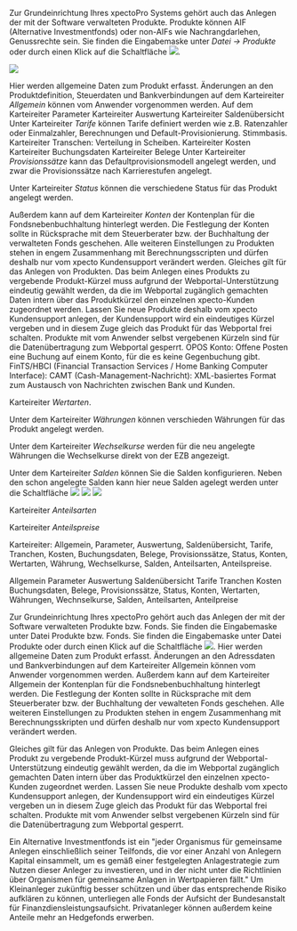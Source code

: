 Zur Grundeinrichtung Ihres xpectoPro Systems gehört auch das Anlegen der mit der Software verwalteten Produkte. 
Produkte können  AIF (Alternative Investmentfonds) oder non-AIFs wie Nachrangdarlehen, Genussrechte sein. 
Sie finden die Eingabemaske unter *Datei → Produkte* oder durch einen Klick auf die Schaltfläche ![](http://xpecto.github.io/docs/img/img_1425984359021.png).

![](http://xpecto.github.io/docs/img/img_1425985199858.png)

Hier werden allgemeine Daten zum Produkt erfasst. Änderungen an den Produktdefinition, Steuerdaten und Bankverbindungen auf dem Karteireiter *Allgemein* können vom Anwender vorgenommen werden. 
Auf dem Karteireiter Parameter
Karteireiter Auswertung
Karteireiter Saldenübersicht
Unter Karteireiter *Tarife* können Tarife definiert werden wie z.B. Ratenzahler oder Einmalzahler, Berechnungen und Default-Provisionierung. Stimmbasis.
Karteireiter Transchen: Verteilung in Scheiben.
Karteireiter Kosten
Karteireiter Buchungsdaten
Karteireiter Belege
Unter Karteireiter *Provisionssätze* kann das Defaultprovisionsmodell angelegt werden, und zwar die Provisionssätze nach Karrierestufen  angelegt.

Unter Karteireiter *Status* können die verschiedene Status für das Produkt angelegt werden.

Außerdem kann auf dem Karteireiter *Konten* der Kontenplan für die Fondsnebenbuchhaltung hinterlegt werden. Die Festlegung der Konten sollte in Rücksprache mit dem Steuerberater bzw. der Buchhaltung der verwalteten Fonds geschehen. Alle weiteren Einstellungen zu Produkten stehen in engem Zusammenhang mit Berechnungsscripten und dürfen deshalb nur vom xpecto Kundensupport verändert werden. Gleiches gilt für das Anlegen von Produkten. Das beim Anlegen eines Produkts zu vergebende Produkt-Kürzel muss aufgrund der Webportal-Unterstützung eindeutig gewählt werden, da die im Webportal zugänglich gemachten Daten intern über das Produktkürzel den einzelnen xpecto-Kunden zugeordnet werden. Lassen Sie neue Produkte deshalb vom xpecto Kundensupport anlegen, der Kundensupport wird ein eindeutiges Kürzel vergeben und in diesem Zuge gleich das Produkt für das Webportal frei schalten. Produkte mit vom Anwender selbst vergebenen Kürzeln sind für die Datenübertragung zum Webportal gesperrt. 
OPOS Konto: Offene Posten eine Buchung auf einem Konto, für die es keine Gegenbuchung gibt.
FinTS/HBCI (Financial Transaction Services / Home Banking Computer Interface): 
CAMT (Cash-Management-Nachricht): XML-basiertes Format zum Austausch von Nachrichten zwischen Bank und Kunden.

Karteireiter *Wertarten*.

Unter dem Karteireiter *Währungen* können verschieden Währungen für das Produkt angelegt werden.


Unter dem Karteireiter *Wechselkurse* werden für die neu angelegte Währungen die Wechselkurse direkt von der EZB angezeigt.

Unter dem Karteireiter *Salden* können Sie die Salden konfigurieren. Neben den schon angelegte Salden kann hier neue Salden agelegt werden unter die Schaltfläche ![](http://xpecto.github.io/docs/img/img_1426517966548.png) ![](http://xpecto.github.io/docs/img/img_1426518057250.png) 
![](http://xpecto.github.io/docs/img/img_1426518083903.png)

Karteireiter *Anteilsarten*

Karteireiter *Anteilspreise*

Karteireiter: Allgemein, Parameter, Auswertung, Saldenübersicht, Tarife, Tranchen, Kosten, Buchungsdaten, Belege, Provisionssätze, Status, Konten, Wertarten, Währung, Wechselkurse, Salden, Anteilsarten, Anteilspreise. 

Allgemein Parameter Auswertung Saldenübersicht Tarife Tranchen Kosten Buchungsdaten, Belege, Provisionssätze, Status, Konten, Wertarten, Währungen, Wechnselkurse, Salden, Anteilsarten, Anteilpreise

Zur Grundeinrichtung Ihres xpectoPro gehört auch das Anlegen der mit der Software verwalteten Produkte bzw. Fonds. Sie finden die Eingabemaske unter Datei Produkte bzw. Fonds. Sie finden die Eingabemaske unter Datei Produkte oder durch einen Klick auf die Schaltfläche ![](http://xpecto.github.io/docs/img/img_1424874256918.png).
Hier werden allgemeine Daten zum Produkt erfasst. Änderungen an den Adressdaten und Bankverbindungen auf dem Karteireiter Allgemein können vom Anwender vorgenommen werden.
Außerdem kann auf dem Karteireiter Allgemein der Kontenplan für die Fondsnebenbuchhaltung hinterlegt werden. Die Festlegung der Konten sollte in Rücksprache mit dem Steuerberater bzw. der Buchhaltung der vewalteten Fonds geschehen. Alle weiteren Einstellungen zu Produkten stehen in engem Zusammenhang mit Berechnungsskripten und dürfen deshalb nur vom xpecto Kundensupport verändert werden. 

Gleiches gilt für das Anlegen von Produkte. Das beim Anlegen eines Produkt zu vergebende Produkt-Kürzel muss aufgrund der Webportal-Unterstützung eindeutig gewählt werden, da die im Webportal zugänglich gemachten Daten intern über das Produktkürzel den einzelnen xpecto-Kunden zugeordnet werden. Lassen Sie neue Produkte deshalb vom xpecto Kundensupport anlegen, der Kundensupport wird ein eindeutiges Kürzel vergeben un in diesem Zuge gleich das Produkt für das Webportal frei schalten. Produkte mit vom Anwender selbst vergebenen Kürzeln sind für die Datenübertragung zum Webportal gesperrt.

Ein Alternative Investmentfonds ist ein "jeder Organismus für gemeinsame Anlegen einschließlich seiner Teilfonds, die vor einer Anzahl von Anlegern Kapital einsammelt, um es gemäß einer festgelegten Anlagestrategie zum Nutzen dieser Anleger zu investieren, und in der nicht unter die Richtlinien über Organismen für gemeinsame Anlagen in Wertpapieren fällt."
Um Kleinanleger zukünftig besser schützen  und über das entsprechende Risiko aufklären zu können, unterliegen alle Fonds der Aufsicht der Bundesanstalt für Finanzdiensleistungsaufsicht. Privatanleger können außerdem keine Anteile mehr an Hedgefonds erwerben.